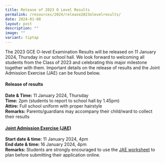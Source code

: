 ```yaml
---
title: Release of 2023 O Level Results
permalink: /resources/2024/release2023olevelresults/
date: 2024-01-08
layout: post
description: ""
image: ""
variant: tiptap
---
```

<p>The 2023 GCE O-level Examination Results will be released on 11 January 2024, Thursday in our school hall. We look forward to welcoming all students from the Class of 2023 and celebrating this major milestone together with them. Important details on the release of results and the Joint Admission Exercise (JAE) can be found below.</p><h4>Release of results</h4><p><strong>Date &amp; Time:</strong> 11 January 2024, Thursday<br><strong>Time:</strong> 2pm (students to report to school hall by 1.45pm)<br><strong>Attire:</strong> Full school uniform with proper hairstyle<br><strong>Remarks:</strong> Parents/guardians may accompany their child/ward to collect their results</p><h4><a href="www.moe.gov.sg/jae" rel="noopener noreferrer nofollow" target="_blank">Joint Admission Exercise (JAE)</a></h4><p><strong>Start date &amp; time:</strong> 11 January 2024, 4pm<br><strong>End date &amp; time: </strong>16 January 2024, 4pm<br><strong>Remarks: </strong>Students are strongly encouraged to use the <a href="http://www.moe.gov.sg/jaeworksheet" rel="noopener noreferrer nofollow" target="_blank">JAE worksheet</a> to plan before submitting their application online.</p><p>&nbsp;</p>